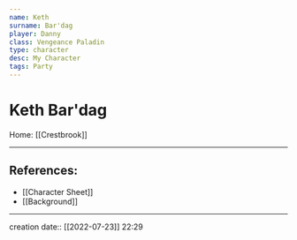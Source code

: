 ```yaml
---
name: Keth
surname: Bar'dag
player: Danny
class: Vengeance Paladin
type: character
desc: My Character
tags: Party
---
```


# Keth Bar'dag
Home: [[Crestbrook]]
___ 
## References:
- [[Character Sheet]]
- [[Background]]
--- 
creation date:: [[2022-07-23]] 22:29